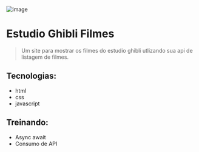 ![image](https://github.com/Ericodesenvolvedor/estudio-ghibli-filmes/assets/100439353/046bf144-0c2e-4b9c-b075-8ca368191889)

# Estudio Ghibli Filmes

> Um site para mostrar os filmes do estudio ghibli utlizando sua api de listagem de filmes.

## Tecnologias: 

- html
- css
- javascript

## Treinando: 

- Async await
- Consumo de API 
